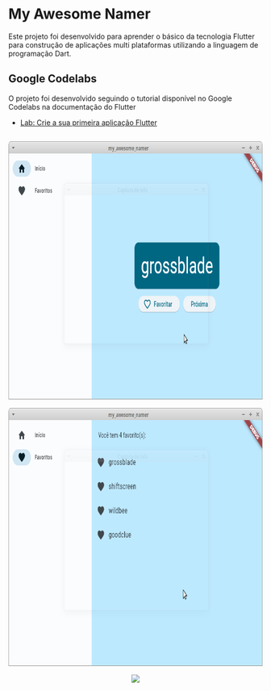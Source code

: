 # My Awesome Namer

Este projeto foi desenvolvido para aprender o básico da tecnologia Flutter para construção de aplicações multi plataformas utilizando a linguagem de programação Dart.

## Google Codelabs

O projeto foi desenvolvido seguindo o tutorial disponível no Google Codelabs na documentação do Flutter

- [Lab: Crie a sua primeira aplicação Flutter](https://docs.flutter.dev/get-started/codelab)

##

<p align="center">
    <img src="/docs/homescreen.png" height="512">
</p>

<p align="center">
    <img src="/docs/favorites.png" height="512">
</p>

<p align="center">
    <img src="/docs/usage.gif" height="512">
</p>
